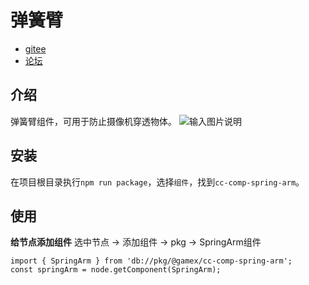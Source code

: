 # 弹簧臂

- [gitee](https://gitee.com/shpoz/spring-arm-example)
- [论坛](https://forum.cocos.org/t/topic/157150)

## 介绍

弹簧臂组件，可用于防止摄像机穿透物体。
![输入图片说明](https://foruda.gitee.com/images/1712764617184061477/f5d95fb7_542337.gif "2ebf7bb3aa2f99ea19361f5cf070d01872df44b1.gif")

## 安装

在项目根目录执行```npm run package```，选择```组件```，找到```cc-comp-spring-arm```。

## 使用

**给节点添加组件**
选中节点 -> 添加组件 -> pkg -> SpringArm组件

```TS
import { SpringArm } from 'db://pkg/@gamex/cc-comp-spring-arm';
const springArm = node.getComponent(SpringArm);
```
